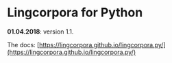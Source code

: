 # Lingcorpora for Python

**01.04.2018**: version 1.1.

The docs: [https://lingcorpora.github.io/lingcorpora.py/](https://lingcorpora.github.io/lingcorpora.py/)
